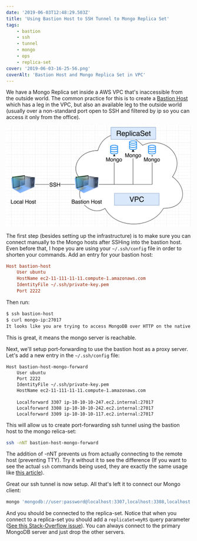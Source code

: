 ```yaml
---
date: '2019-06-03T12:48:29.503Z'
title: 'Using Bastion Host to SSH Tunnel to Mongo Replica Set'
tags:
    - bastion
    - ssh
    - tunnel
    - mongo
    - ops
    - replica-set
cover: '2019-06-03-16-25-56.png'
coverAlt: 'Bastion Host and Mongo Replica Set in VPC'
---
```


We have a Mongo Replica set inside a AWS VPC that's inaccessible from the outside world. The common practice
for this is to create a [Bastion Host](https://en.wikipedia.org/wiki/Bastion_host) which has a leg in the VPC,
but also an available leg to the outside world (usually over a non-standard port open to SSH and filtered by ip so you can access it only from the office).

![SSHing into Bastion Host and Connecting to Mongo Replica Set](2019-06-03-16-25-56.png)

The first step (besides setting up the infrastructure) is to make sure you can connect manually to the Mongo hosts
after SSHing into the bastion host. Even before that, I hope you are using your `~/.ssh/config` file in order
to shorten your commands. Add an entry for your bastion host:

```ini
Host bastion-host
    User ubuntu
    HostName ec2-11-111-11-11.compute-1.amazonaws.com
    IdentityFile ~/.ssh/private-key.pem
    Port 2222
```

Then run:

```bash
$ ssh bastion-host
$ curl mongo-ip:27017
It looks like you are trying to access MongoDB over HTTP on the native driver port.
```

This is great, it means the mongo server is reachable.

Next, we'll setup port-forwarding to use the bastion host as a proxy server. Let's add a new entry in the
`~/.ssh/config` file:

```none
Host bastion-host-mongo-forward
    User ubuntu
    Port 2222
    IdentityFile ~/.ssh/private-key.pem
    HostName ec2-11-111-11-11.compute-1.amazonaws.com

    Localforward 3307 ip-10-10-10-247.ec2.internal:27017
    Localforward 3308 ip-10-10-10-242.ec2.internal:27017
    Localforward 3309 ip-10-10-10-117.ec2.internal:27017
```

This will allow us to create port-forwarding ssh tunnel using the bastion host to the mongo relica-set:

```bash
ssh -nNT bastion-host-mongo-forward
```

The addition of -nNT prevents us from actually connecting to the remote host (preventing TTY). Try it without it to see the difference (If you want to see the actual `ssh` commands being used, they are exactly
the same usage like [this article](https://www.giladpeleg.com/blog/spring-boot-remote-jmx/#connecting-remotely-using-local-port-forwarding)).

Great our ssh tunnel is now setup. All that's left it to connect our Mongo client:

```bash
mongo 'mongodb://user:password@localhost:3307,localhost:3308,localhost:3309/mongo_db_name'
```

And you should be connected to the replica-set. Notice that when you connect to a replica-set you should add
a `replicaSet=myRS` query parameter ([See this Stack-Overflow issue](https://stackoverflow.com/questions/13912765/how-do-you-connect-to-a-replicaset-from-a-mongodb-shell)). You can always connect to the primary MongoDB server
and just drop the other servers.

